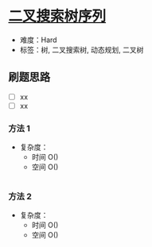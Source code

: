# [二叉搜索树序列](https://leetcode-cn.com/problems/bst-sequences-lcci/)

- 难度：Hard
- 标签：树, 二叉搜索树, 动态规划, 二叉树

## 刷题思路

- [ ] xx
- [ ] xx

### 方法 1

- 复杂度：
    - 时间 O()
    - 空间 O()

``` js

```

### 方法 2

- 复杂度：
    - 时间 O()
    - 空间 O()

``` js

```

